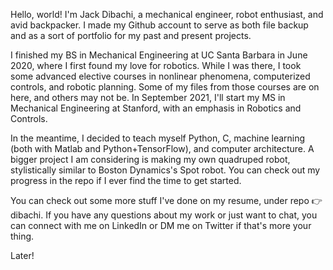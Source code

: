 Hello, world! I'm Jack Dibachi, a mechanical engineer, robot enthusiast, and avid backpacker. I made my Github account
to serve as both file backup and as a sort of portfolio for my past and present projects. 

I finished my BS in Mechanical Engineering at UC Santa Barbara in June 2020, where I first found my love for robotics. 
While I was there, I took some advanced elective courses in nonlinear phenomena, computerized controls, and robotic planning. 
Some of my files from those courses are on here, and others may not be.
In September 2021, I'll start my MS in Mechanical Engineering at Stanford, with an emphasis in Robotics and Controls. 

In the meantime, I decided to teach myself Python, C, machine learning (both with Matlab and Python+TensorFlow), 
and computer architecture. A bigger project I am considering is making my own quadruped robot, stylistically similar to 
Boston Dynamics's Spot robot. You can check out my progress in the repo if I ever find the time to get started.

You can check out some more stuff I've done on my resume, under repo 👉dibachi. If you have any questions about my work or just want to chat,
you can connect with me on LinkedIn or DM me on Twitter if that's more your thing. 

Later!

<!---
dibachi/dibachi is a ✨ special ✨ repository because its `README.md` (this file) appears on your GitHub profile.
You can click the Preview link to take a look at your changes.
--->

